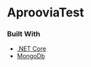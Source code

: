 # AprooviaTest
### Built With

* [.NET Core](https://docs.microsoft.com/en-us/dotnet/?WT.mc_id=dotnet-35129-website)
* [MongoDb](https://www.mongodb.com/)

